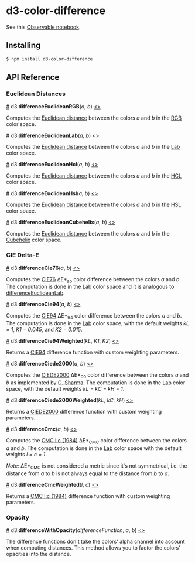 # d3-color-difference

See this [Observable notebook](https://beta.observablehq.com/@danburzo/color-difference-formulas-with-d3-color-difference).

## Installing

```bash
$ npm install d3-color-difference
```

## API Reference

### Euclidean Distances

<a name="differenceEuclideanRGB" href="#differenceEuclideanRGB">#</a> d3.__differenceEuclideanRGB__(_a_, _b_) [<>](https://github.com/danburzo/d3-color-difference/blob/master/src/euclidean.js "Source")

Computes the [Euclidean distance][euclidean] between the colors _a_ and _b_ in the [RGB][RGB] color space.

<a name="differenceEuclideanLab" href="#differenceEuclideanLab">#</a> d3.__differenceEuclideanLab__(_a_, _b_) [<>](https://github.com/danburzo/d3-color-difference/blob/master/src/euclidean.js "Source")

Computes the [Euclidean distance][euclidean] between the colors _a_ and _b_ in the [Lab][Lab] color space.

<a name="differenceEuclideanHcl" href="#differenceEuclideanHcl">#</a> d3.__differenceEuclideanHcl__(_a_, _b_) [<>](https://github.com/danburzo/d3-color-difference/blob/master/src/euclidean.js "Source")

Computes the [Euclidean distance][euclidean] between the colors _a_ and _b_ in the [HCL][HCL] color space.

<a name="differenceEuclideanHsl" href="#differenceEuclideanHsl">#</a> d3.__differenceEuclideanHsl__(_a_, _b_) [<>](https://github.com/danburzo/d3-color-difference/blob/master/src/euclidean.js "Source")

Computes the [Euclidean distance][euclidean] between the colors _a_ and _b_ in the [HSL][HSL] color space.

<a name="differenceEuclideanCubehelix" href="#differenceEuclideanCubehelix">#</a> d3.__differenceEuclideanCubehelix__(_a_, _b_) [<>](https://github.com/danburzo/d3-color-difference/blob/master/src/euclidean.js "Source")

Computes the [Euclidean distance][euclidean] between the colors _a_ and _b_ in the [Cubehelix][Cubehelix] color space.

### CIE Delta-E 

<a name="differenceCie76" href="#differenceCie76">#</a> d3.__differenceCie76__(_a_, _b_) [<>](https://github.com/danburzo/d3-color-difference/blob/master/src/euclidean.js "Source")

Computes the [CIE76][CIE76] ΔE\*<sub>ab</sub> color difference between the colors _a_ and _b_. The computation is done in the [Lab][Lab] color space and it is analogous to [differenceEuclideanLab](#differenceEuclideanLab).

<a name="differenceCie94" href="#differenceCie94">#</a> d3.__differenceCie94__(_a_, _b_) [<>](https://github.com/danburzo/d3-color-difference/blob/master/src/cie94.js "Source")

Computes the [CIE94][CIE94] ΔE\*<sub>94</sub> color difference between the colors _a_ and _b_. The computation is done in the [Lab][Lab] color space, with the default weights _kL = 1_, _K1 = 0.045_, and _K2 = 0.015_.

<a name="differenceCie94Weighted" href="#differenceCie94Weighted">#</a> d3.__differenceCie94Weighted__(_kL_, _K1_, _K2_) [<>](https://github.com/danburzo/d3-color-difference/blob/master/src/cie94.js "Source")

Returns a [CIE94][CIE94] difference function with custom weighting parameters.

<a name="differenceCiede2000" href="#differenceCiede2000">#</a> d3.__differenceCiede2000__(_a_, _b_) [<>](https://github.com/danburzo/d3-color-difference/blob/master/src/ciede2000.js "Source")

Computes the [CIEDE2000][CIEDE2000] ΔE\*<sub>00</sub> color difference between the colors _a_ and _b_ as implemented by [G. Sharma](http://www2.ece.rochester.edu/~gsharma/ciede2000/). The computation is done in the [Lab][Lab] color space, with the default weights _kL = kC = kH = 1_.

<a name="differenceCiede2000Weighted" href="#differenceCiede2000Weighted">#</a> d3.__differenceCiede2000Weighted__(_kL_, _kC_, _kH_) [<>](https://github.com/danburzo/d3-color-difference/blob/master/src/ciede2000.js "Source")

Returns a [CIEDE2000][CIEDE2000] difference function with custom weighting parameters.

<a name="differenceCmc" href="#differenceCmc">#</a> d3.__differenceCmc__(_a_, _b_) [<>](https://github.com/danburzo/d3-color-difference/blob/master/src/cmc.js "Source")

Computes the [CMC l:c (1984)][CMC] ΔE\*<sub>CMC</sub> color difference between the colors _a_ and _b_. The computation is done in the [Lab][Lab] color space with the default weights _l = c = 1_.

_Note:_ ΔE\*<sub>CMC</sub> is not considered a metric since it's not symmetrical, i.e. the distance from _a_ to _b_ is not always equal to the distance from _b_ to _a_.

<a name="differenceCmcWeighted" href="#differenceCmcWeighted">#</a> d3.__differenceCmcWeighted__(_l_, _c_) [<>](https://github.com/danburzo/d3-color-difference/blob/master/src/cmc.js "Source")

Returns a [CMC l:c (1984)][CMC] difference function with custom weighting parameters.

### Opacity

<a name="differenceWithOpacity" href="#differenceWithOpacity">#</a> d3.__differenceWithOpacity__(_differenceFunction_, _a_, _b_) [<>](https://github.com/danburzo/d3-color-difference/blob/master/src/withOpacity.js "Source")

The difference functions don't take the colors' alpha channel into account when computing distances. This method allows you to factor the colors' opacities into the distance.

[color-diff]: https://en.wikipedia.org/wiki/Color_difference
[euclidean]: https://en.wikipedia.org/wiki/Color_difference#Euclidean
[CIE76]: https://en.wikipedia.org/wiki/Color_difference#CIE76
[CIE94]: https://en.wikipedia.org/wiki/Color_difference#CIE94
[CIEDE2000]: https://en.wikipedia.org/wiki/Color_difference#CIEDE2000
[CMC]: https://en.wikipedia.org/wiki/Color_difference#CMC_l:c_(1984)
[RGB]: https://github.com/d3/d3-color#rgb
[HSL]: https://github.com/d3/d3-color#hsl
[Lab]: https://github.com/d3/d3-color#lab
[HCL]: https://github.com/d3/d3-color#hcl
[Cubehelix]: https://github.com/d3/d3-color#cubehelix